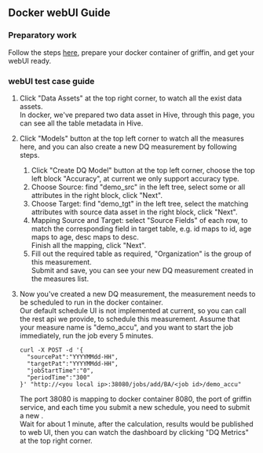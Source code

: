 ## Docker webUI Guide

### Preparatory work

Follow the steps [here](https://github.com/apache/incubator-griffin#how-to-run-in-docker), prepare your docker container of griffin, and get your webUI ready.

### webUI test case guide

1.  Click "Data Assets" at the top right corner, to watch all the exist data assets.  
    In docker, we've prepared two data asset in Hive, through this page, you can see all the table metadata in Hive.

2.  Click "Models" button at the top left corner to watch all the measures here, and you can also create a new DQ measurement by following steps.  
    1) Click "Create DQ Model" button at the top left corner, choose the top left block "Accuracy", at current we only support accuracy type.  
    2)  Choose Source: find "demo_src" in the left tree, select some or all attributes in the right block, click "Next".  
    3)  Choose Target: find "demo_tgt" in the left tree, select the matching attributes with source data asset in the right block, click "Next".  
    4)  Mapping Source and Target: select "Source Fields" of each row, to match the corresponding field in target table, e.g. id maps to id, age maps to age, desc maps to desc.   
    Finish all the mapping, click "Next".  
    5)  Fill out the required table as required, "Organization" is the group of this measurement.  
    Submit and save, you can see your new DQ measurement created in the measures list.  

3.  Now you've created a new DQ measurement, the measurement needs to be scheduled to run in the docker container.  
    Our default schedule UI is not implemented at current, so you can call the rest api we provide, to schedule this measurement.
    Assume that your measure name is "demo_accu", and you want to start the job immediately, run the job every 5 minutes.  
    ```
    curl -X POST -d '{
      "sourcePat":"YYYYMMdd-HH",
      "targetPat":"YYYYMMdd-HH",
      "jobStartTime":"0",
      "periodTime":"300"
    }' "http://<you local ip>:38080/jobs/add/BA/<job id>/demo_accu"
    ```  
    The port 38080 is mapping to docker container 8080, the port of griffin service, and each time you submit a new schedule, you need to submit a new <job id>.  
    Wait for about 1 minute, after the calculation, results would be published to web UI, then you can watch the dashboard by clicking "DQ Metrics" at the top right corner.
